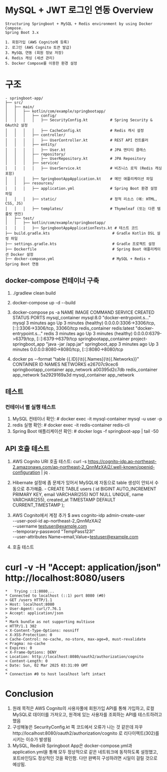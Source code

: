 # MySQL + JWT 로그인 연동 Overview
	Structuring Springboot + MySQL + Redis environment by using Docker Compose.
	Spring Boot 3.x
	
	1. 회원가입 (AWS Cognito에 등록)
	2. 로그인 (AWS Cognito 토큰 발급)
	3. MySQL 연동 (회원 정보 저장)
	4. Redis 캐싱 (세션 관리)
	5. Docker Compose를 이용한 환경 설정
  
# 구조
	- springboot-app/
	├── src/
	│   ├── main/
	│   │   ├── kotlin/com/example/springbootapp/
	│   │   │   ├── config/
	│   │   │   │   ├── SecurityConfig.kt          # Spring Security & OAuth2 설정
	│   │   │   │   ├── CacheConfig.kt             # Redis 캐시 설정
	│   │   │   ├── controller/
	│   │   │   │   ├── UserController.kt          # REST API 컨트롤러
	│   │   │   ├── entity/
	│   │   │   │   ├── User.kt                    # JPA 엔티티 클래스
	│   │   │   ├── repository/
	│   │   │   │   ├── UserRepository.kt          # JPA Repository
	│   │   │   ├── service/
	│   │   │   │   ├── UserService.kt             # 비즈니스 로직 (Redis 캐싱 포함)
	│   │   │   ├── SpringbootAppApplication.kt    # 메인 애플리케이션 파일
	│   │   ├── resources/
	│   │   │   ├── application.yml                # Spring Boot 환경 설정 파일
	│   │   │   ├── static/                        # 정적 리소스 (예: HTML, CSS, JS)
	│   │   │   ├── templates/                     # Thymeleaf (또는 다른 템플릿 엔진)
	│   ├── test/
	│   │   ├── kotlin/com/example/springbootapp/
	│   │   │   ├── SpringbootAppApplicationTests.kt # 테스트 코드
	├── build.gradle.kts                            # Gradle Kotlin DSL 설정 파일
	├── settings.gradle.kts                         # Gradle 프로젝트 설정
	├── Dockerfile                                  # Spring Boot 애플리케이션 Docker 설정
	├── docker-compose.yml                          # MySQL + Redis + Spring Boot 연동
		
## docker-compose 컨테이너 구축
  1. ./gradlew clean build
  2. docker-compose up -d --build
  3. docker-compose ps -a
	NAME                      IMAGE                    COMMAND                  SERVICE          CREATED         STATUS                   PORTS
	mysql_container           mysql:8.0                "docker-entrypoint.s…"   mysql            3 minutes ago   Up 3 minutes (healthy)   0.0.0.0:3306->3306/tcp, [::]:3306->3306/tcp, 33060/tcp
	redis_container           redis:latest             "docker-entrypoint.s…"   redis            3 minutes ago   Up 3 minutes (healthy)   0.0.0.0:6379->6379/tcp, [::]:6379->6379/tcp
	springbootapp_container   project-springboot_app   "java -jar /app.jar"     springboot_app   3 minutes ago   Up 3 minutes             0.0.0.0:8080->8080/tcp, [::]:8080->8080/tcp

  4. docker ps --format "table {{.ID}}\t{{.Names}}\t{{.Networks}}"
	CONTAINER ID   NAMES                     NETWORKS
	e26707c9cec6   springbootapp_container   app_network
	a00395d2c7db   redis_container           app_network
	5a2929169a3d   mysql_container           app_network
	
## 테스트

### 컨테이너 별 실행 테스트
  1. MySQL 컨테이너 확인: # docker exec -it mysql-container mysql -u user -p
  2. redis 실행 확인: # docker exec -it redis-container redis-cli
  3. Spring Boot 애플리케이션 확인: # docker logs -f springboot-app | tail -50

## API 호출 테스트
  1. AWS Cognito URI 호출 테스트: curl -s https://cognito-idp.ap-northeast-2.amazonaws.com/ap-northeast-2_QnnMzXAi2/.well-known/openid-configuration | jq .
  2. Hibernate 설정에 좀 문제가 있어서 MySQL에 자동으로 table 생성이 안되서 수동으로 추가해줌.
    - CREATE TABLE users (
    id BIGINT AUTO_INCREMENT PRIMARY KEY,
    email VARCHAR(255) NOT NULL UNIQUE,
    name VARCHAR(255),
    created_at TIMESTAMP DEFAULT CURRENT_TIMESTAMP
	);

  3. AWS Cognito에서 계정 추가
  $ aws cognito-idp admin-create-user \
	--user-pool-id ap-northeast-2_QnnMzXAi2 \
	--username testuser@example.com \
	--temporary-password "TempPass123!" \
	--user-attributes Name=email,Value=testuser@example.com
  
  4. 호출 테스트
  # curl -v -H "Accept: application/json" http://localhost:8080/users
	*   Trying ::1:8080...
	* Connected to localhost (::1) port 8080 (#0)
	> GET /users HTTP/1.1
	> Host: localhost:8080
	> User-Agent: curl/7.76.1
	> Accept: application/json
	>
	* Mark bundle as not supporting multiuse
	< HTTP/1.1 302
	< X-Content-Type-Options: nosniff
	< X-XSS-Protection: 0
	< Cache-Control: no-cache, no-store, max-age=0, must-revalidate
	< Pragma: no-cache
	< Expires: 0
	< X-Frame-Options: DENY
	< Location: http://localhost:8080/oauth2/authorization/cognito
	< Content-Length: 0
	< Date: Sun, 02 Mar 2025 03:31:09 GMT
	<
	* Connection #0 to host localhost left intact

# Conclusion
  1. 원래 목적은 AWS Cognito의 사용자풀에 회원가입 API를 통해 가입하고, 로컬 MySQL로 데이터를 가져오고, 원격에 있는 사용자를 조회하는 API를 테스트하려고 했음
  2. 구성해놓은 SecurityConfig.kt 쪽 코드에서 오류가 나는 것 같은데 자꾸 http://localhost:8080/oauth2/authorization/cognito 로 리다이렉트(302)를 시키는 이슈가 발생됨
  3. MySQL, Redis와 Springboot App은 docker-compose.yml과 application.yml을 통해 모두 정상적으로 같은 네트워크에 동작하도록 설정했고, 포트바인딩도 정상적인 것을 확인함. 다만 완벽히 구성하려면 시일이 걸릴 것으로 예상됨.